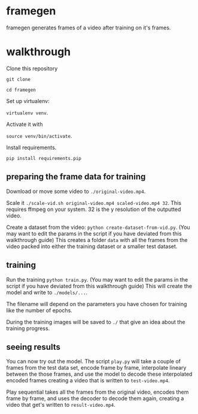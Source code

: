 # framegen
framegen generates frames of a video after training on it's frames.

# walkthrough
Clone this repository

`git clone` 

`cd framegen`


Set up virtualenv: 

`virtualenv venv`. 

Activate it with 

`source venv/bin/activate`.

Install requirements.

```pip install requirements.pip```

## preparing the frame data for training 
Download or move some video to  `./original-video.mp4`.

Scale it `./scale-vid.sh original-video.mp4 scaled-video.mp4 32`. This requires ffmpeg on your system. 32 is the y resolution of the outputted video. 

Create a dataset from the video: `python create-dataset-from-vid.py`.
(You may want to edit the params in the script if you have deviated from this walkthrough guide)
This creates a folder `data` with all the frames from the video packed into either the training dataset or a smaller test dataset. 

## training 

Run the training `python train.py`.
(You may want to edit the params in the script if you have deviated from this walkthrough guide)
This will create the model and write to `./models/...`.

The filename will depend on the parameters you have chosen for training like the number of epochs. 

During the training images will be saved to `./` that give an idea about the training progress.

## seeing results

You can now try out the model. 
The script `play.py` will take a couple of frames from the test data set, encode frame by frame, interpolate lineary between the those frames, and use the model to decode these interpolated encoded frames creating a video that is written to `test-video.mp4`. 

Play sequential takes all the frames from the original video, encodes them frame by frame, and uses the decoder to decode them again, creating a video that get's written to `result-video.mp4`. 


